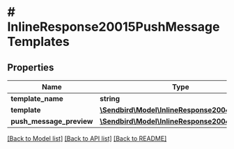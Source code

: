 # # InlineResponse20015PushMessageTemplates

## Properties

Name | Type | Description | Notes
------------ | ------------- | ------------- | -------------
**template_name** | **string** |  | [optional]
**template** | [**\Sendbird\Model\InlineResponse2004Template**](InlineResponse2004Template.md) |  | [optional]
**push_message_preview** | [**\Sendbird\Model\InlineResponse2004Template**](InlineResponse2004Template.md) |  | [optional]

[[Back to Model list]](../../README.md#models) [[Back to API list]](../../README.md#endpoints) [[Back to README]](../../README.md)

